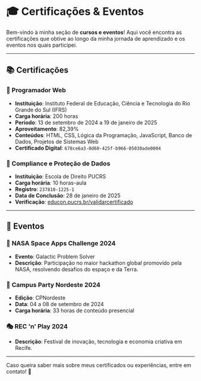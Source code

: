 # 🎓 Certificações & Eventos  

Bem-vindo à minha seção de **cursos e eventos**! Aqui você encontra as certificações que obtive ao longo da minha jornada de aprendizado e os eventos nos quais participei.  

---

## 📚 Certificações  

### 🔹 Programador Web  
- **Instituição**: Instituto Federal de Educação, Ciência e Tecnologia do Rio Grande do Sul (IFRS)  
- **Carga horária**: 200 horas  
- **Período**: 13 de setembro de 2024 a 19 de janeiro de 2025  
- **Aproveitamento**: 82,39%  
- **Conteúdos**: HTML, CSS, Lógica da Programação, JavaScript, Banco de Dados, Projetos de Sistemas Web  
- **Certificado Digital**: `678ce6a3-0d60-425f-b966-05030ade0004`  

### 🔹 Compliance e Proteção de Dados  
- **Instituição**: Escola de Direito PUCRS  
- **Carga horária**: 10 horas-aula  
- **Registro**: `237810-1225-1`  
- **Data de Conclusão**: 28 de janeiro de 2025  
- **Verificação**: [educon.pucrs.br/validarcertificado](https://educon.pucrs.br/validarcertificado)  

---

## 🚀 Eventos  

### 🌌 **NASA Space Apps Challenge 2024**  
- **Evento**: Galactic Problem Solver  
- **Descrição**: Participação no maior hackathon global promovido pela NASA, resolvendo desafios do espaço e da Terra.  

### 🎪 **Campus Party Nordeste 2024**  
- **Edição**: CPNordeste  
- **Data**: 04 a 08 de setembro de 2024  
- **Carga horária**: 33 horas de conteúdo presencial  

### 🎭 **REC 'n' Play 2024**  
- **Descrição**: Festival de inovação, tecnologia e economia criativa em Recife.  

---

Caso queira saber mais sobre meus certificados ou experiências, entre em contato! 🚀

